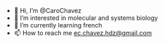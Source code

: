 - 👋 Hi, I’m @CaroChavez
- 👀 I’m interested in molecular and systems biology
- 🌱 I’m currently learning french
- 📫 How to reach me ec.chavez.hdz@gmail.com

<!---
CaroChavez/CaroChavez is a ✨ special ✨ repository because its `README.md` (this file) appears on your GitHub profile.
You can click the Preview link to take a look at your changes.
--->
